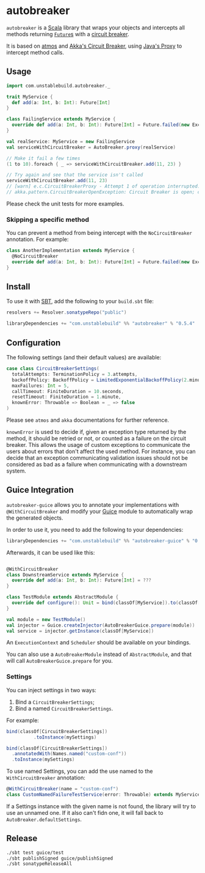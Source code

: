 # autobreaker

`autobreaker` is a [Scala](http://scala-lang.org/) library that wraps your objects and intercepts all methods returning [`Future`s](http://www.scala-lang.org/api/current/#scala.concurrent.Future) with a [circuit breaker](http://martinfowler.com/bliki/CircuitBreaker.html).

It is based on [atmos](https://github.com/zmanio/atmos) and [Akka's Circuit Breaker](http://doc.akka.io/docs/akka/current/common/circuitbreaker.html), using [Java's Proxy](https://docs.oracle.com/javase/8/docs/api/java/lang/reflect/Proxy.html) to intercept method calls.


## Usage

```scala
import com.unstablebuild.autobreaker._

trait MyService {
  def add(a: Int, b: Int): Future[Int]
}

class FailingService extends MyService {
  override def add(a: Int, b: Int): Future[Int] = Future.failed(new Exception("error"))
}

val realService: MyService = new FailingService
val serviceWithCircuitBreaker = AutoBreaker.proxy(realService)

// Make it fail a few times
(1 to 10).foreach { _ => serviceWithCircuitBreaker.add(11, 23) }

// Try again and see that the service isn't called
serviceWithCircuitBreaker.add(11, 23)
// [warn] e.c.CircuitBreakerProxy - Attempt 1 of operation interrupted: akka.pattern.CircuitBreakerOpenException: Circuit Breaker is open; calls are failing fast
// akka.pattern.CircuitBreakerOpenException: Circuit Breaker is open; calls are failing fast

```

Please check the unit tests for more examples.

### Skipping a specific method

You can prevent a method from being intercept with the `NoCircuitBreaker` annotation. For example:

```scala
class AnotherImplementation extends MyService {
  @NoCircuitBreaker
  override def add(a: Int, b: Int): Future[Int] = Future.failed(new Exception("error"))
}

```


## Install

To use it with [SBT](http://www.scala-sbt.org/), add the following to your `build.sbt` file:

```scala
resolvers += Resolver.sonatypeRepo("public")

libraryDependencies += "com.unstablebuild" %% "autobreaker" % "0.5.4"
```


## Configuration

The following settings (and their default values) are available:

```scala
case class CircuitBreakerSettings(
  totalAttempts: TerminationPolicy = 3.attempts,
  backoffPolicy: BackoffPolicy = LimitedExponentialBackoffPolicy(2.minutes, 1.second),
  maxFailures: Int = 5,
  callTimeout: FiniteDuration = 10.seconds,
  resetTimeout: FiniteDuration = 1.minute,
  knownError: Throwable => Boolean = _ => false
)
```

Please see `atmos` and `akka` documentations for further reference.

`knownError` is used to decide if, given an exception type returned by the method, it should be retried or not, or counted as a failure on the circuit breaker. This allows the usage of custom exceptions to communicate the users about errors that don't affect the used method. For instance, you can decide that an exception communicating validation issues should not be considered as bad as a failure when communicating with a downstream system.


## Guice Integration

`autobreaker-guice` allows you to annotate your implementations with `@WithCircuitBreaker` and modify your [Guice](https://github.com/google/guice) module to automatically wrap the generated objects.

In order to use it, you need to add the following to your dependencies:

```scala
libraryDependencies += "com.unstablebuild" %% "autobreaker-guice" % "0.5.4"
```

Afterwards, it can be used like this:

```scala

@WithCircuitBreaker
class DownstreamService extends MyService {
  override def add(a: Int, b: Int): Future[Int] = ???
}

class TestModule extends AbstractModule {
  override def configure(): Unit = bind(classOf[MyService]).to(classOf[DownstreamService])
}

val module = new TestModule()
val injector = Guice.createInjector(AutoBreakerGuice.prepare(module))
val service = injector.getInstance(classOf[MyService])
```

An `ExecutionContext` and `Scheduler` should be available on your bindings.

You can also use a `AutoBreakerModule` instead of `AbstractModule`, and that will call `AutoBreakerGuice.prepare` for you.


### Settings

You can inject settings in two ways:

1. Bind a `CircuitBreakerSettings`;
2. Bind a named `CircuitBreakerSettings`.

For example:

```scala
bind(classOf[CircuitBreakerSettings])
          .toInstance(mySettings)

bind(classOf[CircuitBreakerSettings])
  .annotatedWith(Names.named("custom-conf"))
  .toInstance(mySettings)
```

To use named Settings, you can add the use named to the `WithCircuitBreaker` annotation:

```scala
@WithCircuitBreaker(name = "custom-conf")
class CustomNamedFailureTestService(error: Throwable) extends MyService { ... }
```

If a Settings instance with the given name is not found, the library will try to use an unnamed one. If it also can't fidn one, it will fall back to `AutoBreaker.defaultSettings`.


## Release

```bash
./sbt test guice/test
./sbt publishSigned guice/publishSigned
./sbt sonatypeReleaseAll
```
